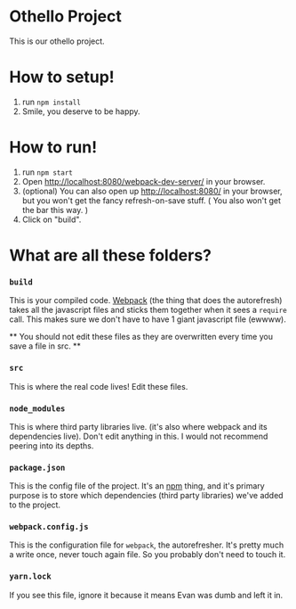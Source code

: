 # Othello Project
This is our othello project.

# How to setup!
1. run `npm install`
2. Smile, you deserve to be happy.

# How to run!
1. run `npm start`
2. Open [http://localhost:8080/webpack-dev-server/](http://localhost:8080/webpack-dev-server/) in your browser.
3. (optional) You can also open up [http://localhost:8080/](http://localhost:8080/) in your browser, but you won't get the fancy refresh-on-save stuff. ( You also won't get the bar this way. )
4. Click on "build".

# What are all these folders?

### `build`
This is your compiled code. [Webpack](https://webpack.github.io/) (the thing that
does the autorefresh) takes all the javascript files and sticks them together
when it sees a `require` call. This makes sure we don't have to have 1 giant
javascript file (ewwww).

** You should not edit these files as they are overwritten every time you save a file in src. **

### `src`
This is where the real code lives! Edit these files.

### `node_modules`
This is where third party libraries live. (it's also where webpack and its dependencies live). Don't edit anything in this. I would not recommend peering into its depths.

### `package.json`
This is the config file of the project. It's an [npm](https://www.npmjs.com/) thing, and it's primary purpose is to store which dependencies (third party libraries) we've added to the project.

### `webpack.config.js`
This is the configuration file for `webpack`, the autorefresher. It's pretty much a write once, never touch again file. So you probably don't need to touch it.

### `yarn.lock`
If you see this file, ignore it because it means Evan was dumb and left it in.
